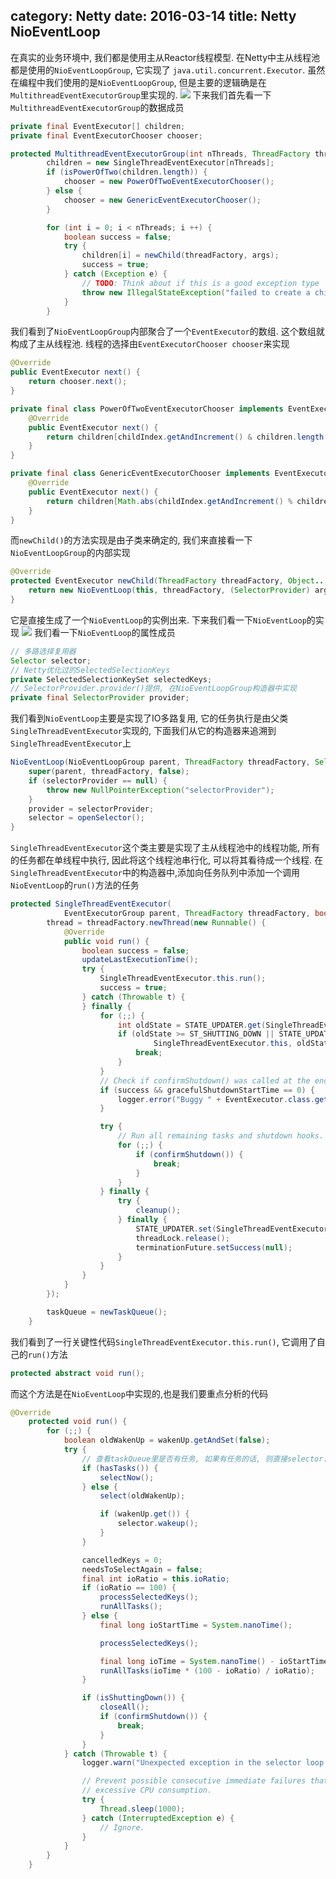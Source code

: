 category: Netty
date: 2016-03-14
title: Netty NioEventLoop
---
在真实的业务环境中, 我们都是使用主从Reactor线程模型. 在Netty中主从线程池都是使用的`NioEventLoopGroup`, 它实现了
`java.util.concurrent.Executor`. 虽然在编程中我们使用的是`NioEventLoopGroup`, 但是主要的逻辑确是在`MultithreadEventExecutorGroup`里实现的.
![](https://raw.githubusercontent.com/ming15/blog-website/images/netty/NioEventLoopGroup.jpg)
下来我们首先看一下`MultithreadEventExecutorGroup`的数据成员
```java
private final EventExecutor[] children;
private final EventExecutorChooser chooser;

protected MultithreadEventExecutorGroup(int nThreads, ThreadFactory threadFactory, Object... args) {
        children = new SingleThreadEventExecutor[nThreads];
        if (isPowerOfTwo(children.length)) {
            chooser = new PowerOfTwoEventExecutorChooser();
        } else {
            chooser = new GenericEventExecutorChooser();
        }

        for (int i = 0; i < nThreads; i ++) {
            boolean success = false;
            try {
                children[i] = newChild(threadFactory, args);
                success = true;
            } catch (Exception e) {
                // TODO: Think about if this is a good exception type
                throw new IllegalStateException("failed to create a child event loop", e);
            }
        }
```
我们看到了`NioEventLoopGroup`内部聚合了一个`EventExecutor`的数组. 这个数组就构成了主从线程池. 线程的选择由`EventExecutorChooser chooser`来实现
```java
@Override
public EventExecutor next() {
    return chooser.next();
}

private final class PowerOfTwoEventExecutorChooser implements EventExecutorChooser {
    @Override
    public EventExecutor next() {
        return children[childIndex.getAndIncrement() & children.length - 1];
    }
}

private final class GenericEventExecutorChooser implements EventExecutorChooser {
    @Override
    public EventExecutor next() {
        return children[Math.abs(childIndex.getAndIncrement() % children.length)];
    }
}
```
而`newChild()`的方法实现是由子类来确定的, 我们来直接看一下`NioEventLoopGroup`的内部实现
```java
@Override
protected EventExecutor newChild(ThreadFactory threadFactory, Object... args) throws Exception {
    return new NioEventLoop(this, threadFactory, (SelectorProvider) args[0]);
}
```
它是直接生成了一个`NioEventLoop`的实例出来. 下来我们看一下`NioEventLoop`的实现
![](https://raw.githubusercontent.com/ming15/blog-website/images/netty/NioEventLoop.jpg)
我们看一下`NioEventLoop`的属性成员
```java
// 多路选择复用器
Selector selector;
// Netty优化过的SelectedSelectionKeys
private SelectedSelectionKeySet selectedKeys;
// SelectorProvider.provider()提供, 在NioEventLoopGroup构造器中实现
private final SelectorProvider provider;
```
我们看到`NioEventLoop`主要是实现了IO多路复用, 它的任务执行是由父类`SingleThreadEventExecutor`实现的, 下面我们从它的构造器来追溯到`SingleThreadEventExecutor`上
```java
NioEventLoop(NioEventLoopGroup parent, ThreadFactory threadFactory, SelectorProvider selectorProvider) {
    super(parent, threadFactory, false);
    if (selectorProvider == null) {
        throw new NullPointerException("selectorProvider");
    }
    provider = selectorProvider;
    selector = openSelector();
}
```
`SingleThreadEventExecutor`这个类主要是实现了主从线程池中的线程功能, 所有的任务都在单线程中执行, 因此将这个线程池串行化, 可以将其看待成一个线程. 在`SingleThreadEventExecutor`中的构造器中,添加向任务队列中添加一个调用`NioEventLoop`的`run()`方法的任务
```java
protected SingleThreadEventExecutor(
            EventExecutorGroup parent, ThreadFactory threadFactory, boolean addTaskWakesUp) {
        thread = threadFactory.newThread(new Runnable() {
            @Override
            public void run() {
                boolean success = false;
                updateLastExecutionTime();
                try {
                    SingleThreadEventExecutor.this.run();
                    success = true;
                } catch (Throwable t) {
                } finally {
                    for (;;) {
                        int oldState = STATE_UPDATER.get(SingleThreadEventExecutor.this);
                        if (oldState >= ST_SHUTTING_DOWN || STATE_UPDATER.compareAndSet(
                                SingleThreadEventExecutor.this, oldState, ST_SHUTTING_DOWN)) {
                            break;
                        }
                    }
                    // Check if confirmShutdown() was called at the end of the loop.
                    if (success && gracefulShutdownStartTime == 0) {
                        logger.error("Buggy " + EventExecutor.class.getSimpleName());
                    }

                    try {
                        // Run all remaining tasks and shutdown hooks.
                        for (;;) {
                            if (confirmShutdown()) {
                                break;
                            }
                        }
                    } finally {
                        try {
                            cleanup();
                        } finally {
                            STATE_UPDATER.set(SingleThreadEventExecutor.this, ST_TERMINATED);
                            threadLock.release();
                            terminationFuture.setSuccess(null);
                        }
                    }
                }
            }
        });

        taskQueue = newTaskQueue();
    }

```
我们看到了一行关键性代码`SingleThreadEventExecutor.this.run()`, 它调用了自己的`run()`方法
```java
protected abstract void run();
```
而这个方法是在`NioEventLoop`中实现的,也是我们要重点分析的代码
```java
@Override
    protected void run() {
        for (;;) {
            boolean oldWakenUp = wakenUp.getAndSet(false);
            try {
                // 查看taskQueue里是否有任务, 如果有任务的话, 则直接selector.selectNow();
                if (hasTasks()) {
                    selectNow();
                } else {
                    select(oldWakenUp);

                    if (wakenUp.get()) {
                        selector.wakeup();
                    }
                }

                cancelledKeys = 0;
                needsToSelectAgain = false;
                final int ioRatio = this.ioRatio;
                if (ioRatio == 100) {
                    processSelectedKeys();
                    runAllTasks();
                } else {
                    final long ioStartTime = System.nanoTime();

                    processSelectedKeys();

                    final long ioTime = System.nanoTime() - ioStartTime;
                    runAllTasks(ioTime * (100 - ioRatio) / ioRatio);
                }

                if (isShuttingDown()) {
                    closeAll();
                    if (confirmShutdown()) {
                        break;
                    }
                }
            } catch (Throwable t) {
                logger.warn("Unexpected exception in the selector loop.", t);

                // Prevent possible consecutive immediate failures that lead to
                // excessive CPU consumption.
                try {
                    Thread.sleep(1000);
                } catch (InterruptedException e) {
                    // Ignore.
                }
            }
        }
    }
```
